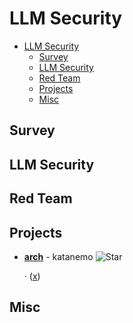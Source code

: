 # LLM Security

- [LLM Security](#llm-security)
  - [Survey](#survey)
  - [LLM Security](#llm-security)
  - [Red Team](#red-team)
  - [Projects](#projects)
  - [Misc](#misc)


## Survey


## LLM Security


## Red Team


## Projects

- [**arch**](https://github.com/katanemo/arch) - katanemo ![Star](https://img.shields.io/github/stars/katanemo/arch.svg?style=social&label=Star)

	 · ([x](https://x.com/salman_paracha/status/1848374304196719047))

## Misc

